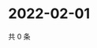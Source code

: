 # 2022-02-01

共 0 条

<!-- BEGIN WEIBO -->
<!-- 最后更新时间 Tue Feb 01 2022 17:14:37 GMT+0800 (China Standard Time) -->

<!-- END WEIBO -->
